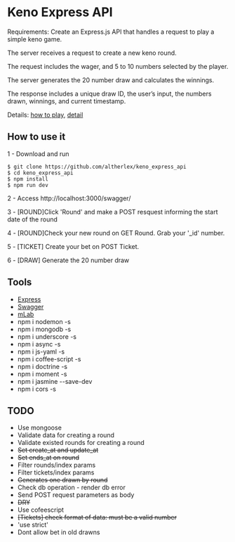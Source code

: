 # Keno Express API

Requirements: Create an Express.js API that handles a request to play a simple keno game.


The server receives a request to create a new keno round.

The request includes the wager, and 5 to 10 numbers selected by the player.

The server generates the 20 number draw and calculates the winnings.

The response includes a unique draw ID, the user’s input, the numbers drawn, winnings, and current timestamp.

Details:
[how to play](https://www.kylottery.com/apps/draw_games/keno/howtoplay.html),
[detail](https://www.kylottery.com/export/kylmod/galleries/documents/KYLottery_terms/Keno-Rules-9-22-17-no-signature-page.pdf)

## How to use it

1 - Download and run

    $ git clone https://github.com/altherlex/keno_express_api
    $ cd keno_express_api
    $ npm install
    $ npm run dev

2 - Access http://localhost:3000/swagger/

3 - [ROUND]Click 'Round' and make a POST resquest informing the start date of the round

4 - [ROUND]Check your new round on GET Round. Grab your '_id' number.

5 - [TICKET] Create your bet on POST Ticket.

6 - [DRAW] Generate the 20 number draw


## Tools

- [Express](https://github.com/visionmedia/express)
- [Swagger](https://developers.helloreverb.com/swagger/) 
- [mLab](https://mlab.com)
- npm i nodemon -s
- npm i mongodb -s
- npm i underscore -s
- npm i async -s
- npm i js-yaml -s
- npm i coffee-script -s
- npm i doctrine -s
- npm i moment -s
- npm i jasmine --save-dev
- npm i cors -s

## TODO

- Use mongoose
- Validate data for creating a round
- Validate existed rounds for creating a round
- <del>Set create_at and update_at</del>
- <del>Set ends_at on round</del>
- Filter rounds/index params
- Filter tickets/index params
- <del>Generates one drawn by round</del>
- Check db operation - render db error
- Send POST request parameters as body
- <del>DRY<del>
- Use cofeescript
- <del>[Tickets] check format of data: must be a valid number<del>
- 'use strict'
- Dont allow bet in old drawns

